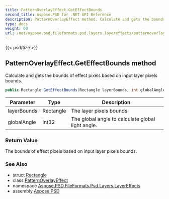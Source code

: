 ```yaml
---
title: PatternOverlayEffect.GetEffectBounds
second_title: Aspose.PSD for .NET API Reference
description: PatternOverlayEffect method. Calculate and gets the bounds of effect pixels based on input layer pixels bounds
type: docs
weight: 60
url: /net/aspose.psd.fileformats.psd.layers.layereffects/patternoverlayeffect/geteffectbounds/
---
```

{{< psd/tize >}}
## PatternOverlayEffect.GetEffectBounds method

Calculate and gets the bounds of effect pixels based on input layer pixels bounds.

```csharp
public Rectangle GetEffectBounds(Rectangle layerBounds, int globalAngle)
```

| Parameter | Type | Description |
| --- | --- | --- |
| layerBounds | Rectangle | The layer pixels bounds. |
| globalAngle | Int32 | The global angle to calculate global light angle. |

### Return Value

The bounds of effect pixels based on input layer pixels bounds.

### See Also

* struct [Rectangle](../../../aspose.psd/rectangle/)
* class [PatternOverlayEffect](../)
* namespace [Aspose.PSD.FileFormats.Psd.Layers.LayerEffects](../../../aspose.psd.fileformats.psd.layers.layereffects/)
* assembly [Aspose.PSD](../../../)


